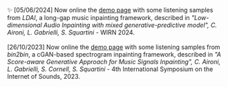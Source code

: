✨ [05/06/2024] Now online the [demo page](https://aircarlo.github.io/LDAI_music_inpainting/) with some listening samples from _LDAI_, a long-gap music inpainting framework, described in _"Low-dimensional Audio Inpainting with mixed generative-predictive model", C. Aironi, L. Gabrielli, S. Squartini_ - WIRN 2024.
<br>
<br>
[26/10/2023] Now online the [demo page](https://aircarlo.github.io/bin2bin_music_inpainting/) with some listening samples from _bin2bin_, a cGAN-based spectrogram inpainting framework, described in _"A Score-aware Generative Approach for Music Signals Inpainting", C. Aironi, L. Gabrielli, S. Cornell, S. Squartini_ - 4th International Symposium on the Internet of Sounds, 2023.
<br>
<br>
<br>
<br>

<!--

[![Visits Badge](https://badges.pufler.dev/visits/aircarlo/aircarlo)]()
**aircarlo/aircarlo** is a ✨ _special_ ✨ repository because its `README.md` (this file) appears on your GitHub profile.

Here are some ideas to get you started:

- 🔭 I’m currently working on ...
- 🌱 I’m currently learning ...
- 👯 I’m looking to collaborate on ...
- 🤔 I’m looking for help with ...
- 💬 Ask me about ...
- 📫 How to reach me: ...
- 😄 Pronouns: ...
- ⚡ Fun fact: ...
-->
